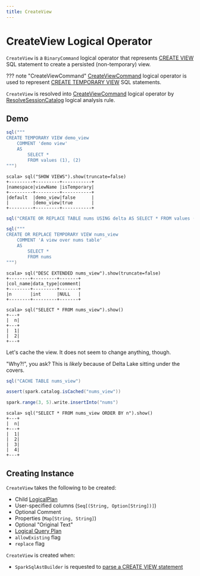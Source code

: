 ```yaml
---
title: CreateView
---
```


# CreateView Logical Operator

`CreateView` is a `BinaryCommand` logical operator that represents [CREATE VIEW](../sql/SparkSqlAstBuilder.md#visitCreateView) SQL statement to create a persisted (non-temporary) view.

??? note "CreateViewCommand"
    [CreateViewCommand](CreateViewCommand.md) logical operator is used to represent [CREATE TEMPORARY VIEW](../sql/SparkSqlAstBuilder.md#visitCreateView) SQL statements.

`CreateView` is resolved into [CreateViewCommand](CreateViewCommand.md) logical operator by [ResolveSessionCatalog](../logical-analysis-rules/ResolveSessionCatalog.md) logical analysis rule.

## Demo

```scala
sql("""
CREATE TEMPORARY VIEW demo_view
    COMMENT 'demo view'
    AS
        SELECT *
        FROM values (1), (2)
""")
```

```text
scala> sql("SHOW VIEWS").show(truncate=false)
+---------+---------+-----------+
|namespace|viewName |isTemporary|
+---------+---------+-----------+
|default  |demo_view|false      |
|         |demo_view|true       |
+---------+---------+-----------+
```

```scala
sql("CREATE OR REPLACE TABLE nums USING delta AS SELECT * FROM values (1), (2) t(n)")
```

```scala
sql("""
CREATE OR REPLACE TEMPORARY VIEW nums_view
    COMMENT 'A view over nums table'
    AS
        SELECT *
        FROM nums
""")
```

```text
scala> sql("DESC EXTENDED nums_view").show(truncate=false)
+--------+---------+-------+
|col_name|data_type|comment|
+--------+---------+-------+
|n       |int      |NULL   |
+--------+---------+-------+
```

```text
scala> sql("SELECT * FROM nums_view").show()
+---+
|  n|
+---+
|  1|
|  2|
+---+
```

Let's cache the view. It does not seem to change anything, though.

"Why?!", you ask? This is _likely_ because of Delta Lake sitting under the covers.

```scala
sql("CACHE TABLE nums_view")
```

```scala
assert(spark.catalog.isCached("nums_view"))
```

```scala
spark.range(3, 5).write.insertInto("nums")
```

```text
scala> sql("SELECT * FROM nums_view ORDER BY n").show()
+---+
|  n|
+---+
|  1|
|  2|
|  3|
|  4|
+---+
```

## Creating Instance

`CreateView` takes the following to be created:

* <span id="child"> Child [LogicalPlan](LogicalPlan.md)
* <span id="userSpecifiedColumns"> User-specified columns (`Seq[(String, Option[String])]`)
* <span id="comment"> Optional Comment
* <span id="properties"> Properties (`Map[String, String]`)
* <span id="originalText"> Optional "Original Text"
* <span id="query"> [Logical Query Plan](LogicalPlan.md)
* <span id="allowExisting"> `allowExisting` flag
* <span id="replace"> `replace` flag

`CreateView` is created when:

* `SparkSqlAstBuilder` is requested to [parse a CREATE VIEW statement](../sql/SparkSqlAstBuilder.md#visitCreateView)
